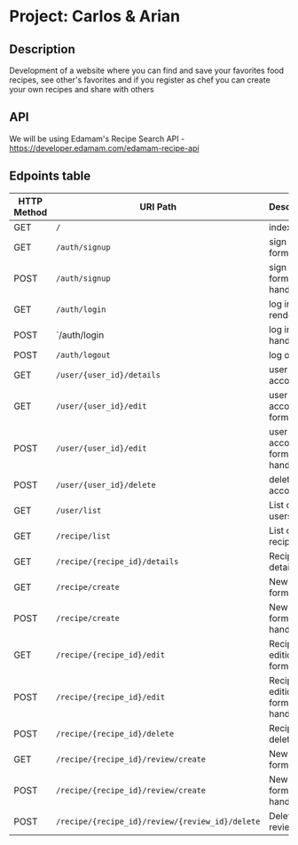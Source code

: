 # Project: Carlos & Arian

## Description

Development of a website where you can find and save your favorites food recipes, see other's favorites and if you register as chef you can create your own recipes and share with others

## API

We will be using Edamam's Recipe Search API - https://developer.edamam.com/edamam-recipe-api

## Edpoints table


| HTTP Method | URI Path                                        | Description                 | JSON |
| ----------- | ----------------------------------------------- | --------------------------- | :--: |
| GET         | `/`                                             | index                       |      |
| GET         | `/auth/signup `                                 | sign up form render         |      |
| POST        | `/auth/signup `                                 | sign up form handler        |      |
| GET         | `/auth/login`                                   | log in form render          |      |
| POST        | `/auth/login                                    | log in form handler         |      |
| POST        | `/auth/logout`                                  | log out user                |      |
| GET         | `/user/{user_id}/details`                       | user account                |      |
| GET         | `/user/{user_id}/edit`                          | user account form render    |      |
| POST        | `/user/{user_id}/edit`                          | user account form handler   |      |
| POST        | `/user/{user_id}/delete`                        | delete user account         |      |
| GET         | `/user/list`                                    | List of users               |      |
| GET         | `/recipe/list`                                  | List of recipes             |  ✅  |
| GET         | `/recipe/{recipe_id}/details`                   | Recipe details              |  ✅  |
| GET         | `/recipe/create`                                | New recipe form render      |      |
| POST        | `/recipe/create`                                | New recipe form handler     |      |
| GET         | `/recipe/{recipe_id}/edit`                      | Recipe edition form render  |      |
| POST        | `/recipe/{recipe_id}/edit`                      | Recipe edition form handler |      |
| POST        | `/recipe/{recipe_id}/delete`                    | Recipe delete               |      |
| GET         | `/recipe/{recipe_id}/review/create`             | New review form render      |      |
| POST        | `/recipe/{recipe_id}/review/create`             | New review form handler     |      |
| POST        | `/recipe/{recipe_id}/review/{review_id}/delete` | Delete review               |      |

